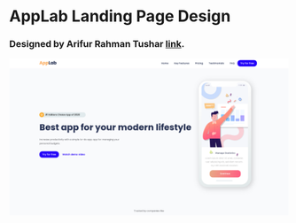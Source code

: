 # AppLab Landing Page Design

### Designed by Arifur Rahman Tushar [link](https://dribbble.com/shots/8641810-Freebie-App-landing-page).

![Desktop View!](/assets/desktop.png)
